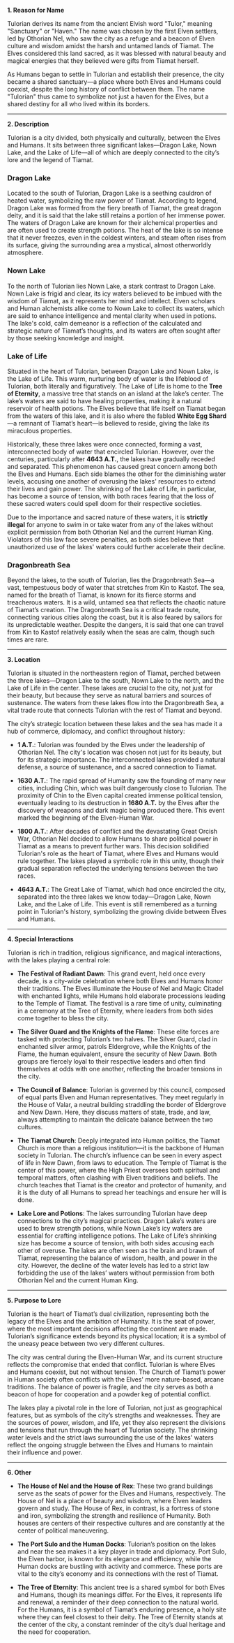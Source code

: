 **1. Reason for Name**

Tulorian derives its name from the ancient Elvish word "Tulor," meaning "Sanctuary" or "Haven." The name was chosen by the first Elven settlers, led by Othorian Nel, who saw the city as a refuge and a beacon of Elven culture and wisdom amidst the harsh and untamed lands of Tiamat. The Elves considered this land sacred, as it was blessed with natural beauty and magical energies that they believed were gifts from Tiamat herself.

As Humans began to settle in Tulorian and establish their presence, the city became a shared sanctuary—a place where both Elves and Humans could coexist, despite the long history of conflict between them. The name "Tulorian" thus came to symbolize not just a haven for the Elves, but a shared destiny for all who lived within its borders.

---

**2. Description**

Tulorian is a city divided, both physically and culturally, between the Elves and Humans. It sits between three significant lakes—Dragon Lake, Nown Lake, and the Lake of Life—all of which are deeply connected to the city’s lore and the legend of Tiamat.

### **Dragon Lake**

Located to the south of Tulorian, Dragon Lake is a seething cauldron of heated water, symbolizing the raw power of Tiamat. According to legend, Dragon Lake was formed from the fiery breath of Tiamat, the great dragon deity, and it is said that the lake still retains a portion of her immense power. The waters of Dragon Lake are known for their alchemical properties and are often used to create strength potions. The heat of the lake is so intense that it never freezes, even in the coldest winters, and steam often rises from its surface, giving the surrounding area a mystical, almost otherworldly atmosphere.

### **Nown Lake**

To the north of Tulorian lies Nown Lake, a stark contrast to Dragon Lake. Nown Lake is frigid and clear, its icy waters believed to be imbued with the wisdom of Tiamat, as it represents her mind and intellect. Elven scholars and Human alchemists alike come to Nown Lake to collect its waters, which are said to enhance intelligence and mental clarity when used in potions. The lake's cold, calm demeanor is a reflection of the calculated and strategic nature of Tiamat’s thoughts, and its waters are often sought after by those seeking knowledge and insight.

### **Lake of Life**

Situated in the heart of Tulorian, between Dragon Lake and Nown Lake, is the Lake of Life. This warm, nurturing body of water is the lifeblood of Tulorian, both literally and figuratively. The Lake of Life is home to the **Tree of Eternity**, a massive tree that stands on an island at the lake’s center. The lake’s waters are said to have healing properties, making it a natural reservoir of health potions. The Elves believe that life itself on Tiamat began from the waters of this lake, and it is also where the fabled **White Egg Shard**—a remnant of Tiamat’s heart—is believed to reside, giving the lake its miraculous properties.

Historically, these three lakes were once connected, forming a vast, interconnected body of water that encircled Tulorian. However, over the centuries, particularly after **4643 A.T.**, the lakes have gradually receded and separated. This phenomenon has caused great concern among both the Elves and Humans. Each side blames the other for the diminishing water levels, accusing one another of overusing the lakes' resources to extend their lives and gain power. The shrinking of the Lake of Life, in particular, has become a source of tension, with both races fearing that the loss of these sacred waters could spell doom for their respective societies.

Due to the importance and sacred nature of these waters, it is **strictly illegal** for anyone to swim in or take water from any of the lakes without explicit permission from both Othorian Nel and the current Human King. Violators of this law face severe penalties, as both sides believe that unauthorized use of the lakes' waters could further accelerate their decline.

### **Dragonbreath Sea**

Beyond the lakes, to the south of Tulorian, lies the Dragonbreath Sea—a vast, tempestuous body of water that stretches from Kin to Kastof. The sea, named for the breath of Tiamat, is known for its fierce storms and treacherous waters. It is a wild, untamed sea that reflects the chaotic nature of Tiamat’s creation. The Dragonbreath Sea is a critical trade route, connecting various cities along the coast, but it is also feared by sailors for its unpredictable weather. Despite the dangers, it is said that one can travel from Kin to Kastof relatively easily when the seas are calm, though such times are rare.

---

**3. Location**

Tulorian is situated in the northeastern region of Tiamat, perched between the three lakes—Dragon Lake to the south, Nown Lake to the north, and the Lake of Life in the center. These lakes are crucial to the city, not just for their beauty, but because they serve as natural barriers and sources of sustenance. The waters from these lakes flow into the Dragonbreath Sea, a vital trade route that connects Tulorian with the rest of Tiamat and beyond.

The city’s strategic location between these lakes and the sea has made it a hub of commerce, diplomacy, and conflict throughout history:

- **1 A.T.**: Tulorian was founded by the Elves under the leadership of Othorian Nel. The city's location was chosen not just for its beauty, but for its strategic importance. The interconnected lakes provided a natural defense, a source of sustenance, and a sacred connection to Tiamat.
    
- **1630 A.T.**: The rapid spread of Humanity saw the founding of many new cities, including Chin, which was built dangerously close to Tulorian. The proximity of Chin to the Elven capital created immense political tension, eventually leading to its destruction in **1680 A.T.** by the Elves after the discovery of weapons and dark magic being produced there. This event marked the beginning of the Elven-Human War.
    
- **1800 A.T.**: After decades of conflict and the devastating Great Orcish War, Othorian Nel decided to allow Humans to share political power in Tiamat as a means to prevent further wars. This decision solidified Tulorian's role as the heart of Tiamat, where Elves and Humans would rule together. The lakes played a symbolic role in this unity, though their gradual separation reflected the underlying tensions between the two races.
    
- **4643 A.T.**: The Great Lake of Tiamat, which had once encircled the city, separated into the three lakes we know today—Dragon Lake, Nown Lake, and the Lake of Life. This event is still remembered as a turning point in Tulorian's history, symbolizing the growing divide between Elves and Humans.
    

---

**4. Special Interactions**

Tulorian is rich in tradition, religious significance, and magical interactions, with the lakes playing a central role:

- **The Festival of Radiant Dawn**: This grand event, held once every decade, is a city-wide celebration where both Elves and Humans honor their traditions. The Elves illuminate the House of Nel and Magic Citadel with enchanted lights, while Humans hold elaborate processions leading to the Temple of Tiamat. The festival is a rare time of unity, culminating in a ceremony at the Tree of Eternity, where leaders from both sides come together to bless the city.
    
- **The Silver Guard and the Knights of the Flame**: These elite forces are tasked with protecting Tulorian’s two halves. The Silver Guard, clad in enchanted silver armor, patrols Eldergrove, while the Knights of the Flame, the human equivalent, ensure the security of New Dawn. Both groups are fiercely loyal to their respective leaders and often find themselves at odds with one another, reflecting the broader tensions in the city.
    
- **The Council of Balance**: Tulorian is governed by this council, composed of equal parts Elven and Human representatives. They meet regularly in the House of Valar, a neutral building straddling the border of Eldergrove and New Dawn. Here, they discuss matters of state, trade, and law, always attempting to maintain the delicate balance between the two cultures.
    
- **The Tiamat Church**: Deeply integrated into Human politics, the Tiamat Church is more than a religious institution—it is the backbone of Human society in Tulorian. The church’s influence can be seen in every aspect of life in New Dawn, from laws to education. The Temple of Tiamat is the center of this power, where the High Priest oversees both spiritual and temporal matters, often clashing with Elven traditions and beliefs. The church teaches that Tiamat is the creator and protector of humanity, and it is the duty of all Humans to spread her teachings and ensure her will is done.
    
- **Lake Lore and Potions**: The lakes surrounding Tulorian have deep connections to the city’s magical practices. Dragon Lake’s waters are used to brew strength potions, while Nown Lake’s icy waters are essential for crafting intelligence potions. The Lake of Life’s shrinking size has become a source of tension, with both sides accusing each other of overuse. The lakes are often seen as the brain and brawn of Tiamat, representing the balance of wisdom, health, and power in the city. However, the decline of the water levels has led to a strict law forbidding the use of the lakes’ waters without permission from both Othorian Nel and the current Human King.
    

---

**5. Purpose to Lore**

Tulorian is the heart of Tiamat’s dual civilization, representing both the legacy of the Elves and the ambition of Humanity. It is the seat of power, where the most important decisions affecting the continent are made. Tulorian’s significance extends beyond its physical location; it is a symbol of the uneasy peace between two very different cultures.

The city was central during the Elven-Human War, and its current structure reflects the compromise that ended that conflict. Tulorian is where Elves and Humans coexist, but not without tension. The Church of Tiamat’s power in Human society often conflicts with the Elves' more nature-based, arcane traditions. The balance of power is fragile, and the city serves as both a beacon of hope for cooperation and a powder keg of potential conflict.

The lakes play a pivotal role in the lore of Tulorian, not just as geographical features, but as symbols of the city’s strengths and weaknesses. They are the sources of power, wisdom, and life, yet they also represent the divisions and tensions that run through the heart of Tulorian society. The shrinking water levels and the strict laws surrounding the use of the lakes' waters reflect the ongoing struggle between the Elves and Humans to maintain their influence and power.

---

**6. Other**

- **The House of Nel and the House of Rex**: These two grand buildings serve as the seats of power for the Elves and Humans, respectively. The House of Nel is a place of beauty and wisdom, where Elven leaders govern and study. The House of Rex, in contrast, is a fortress of stone and iron, symbolizing the strength and resilience of Humanity. Both houses are centers of their respective cultures and are constantly at the center of political maneuvering.
    
- **The Port Sulo and the Human Docks**: Tulorian’s position on the lakes and near the sea makes it a key player in trade and diplomacy. Port Sulo, the Elven harbor, is known for its elegance and efficiency, while the Human docks are bustling with activity and commerce. These ports are vital to the city’s economy and its connections with the rest of Tiamat.
    
- **The Tree of Eternity**: This ancient tree is a shared symbol for both Elves and Humans, though its meanings differ. For the Elves, it represents life and renewal, a reminder of their deep connection to the natural world. For the Humans, it is a symbol of Tiamat’s enduring presence, a holy site where they can feel closest to their deity. The Tree of Eternity stands at the center of the city, a constant reminder of the city’s dual heritage and the need for cooperation.